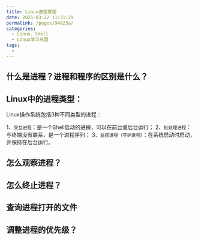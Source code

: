 ```yaml
---
title: Linux进程管理
date: 2021-03-22 11:31:29
permalink: /pages/94823a/
categories:
  - Linux、Shell
  - Linux学习巩固
tags:
  - 
---
```


## 什么是进程？进程和程序的区别是什么？


## Linux中的进程类型：

Linux操作系统包括3种不同类型的进程：

1、`交互进程`：是一个Shell启动的进程，可以在前台或后台运行；
2、`批处理进程`：与终端没有联系，是一个进程序列；
3、`监控进程（守护进程）`：在系统启动时启动，并保持在后台运行。


## 怎么观察进程？

## 怎么终止进程？


## 查询进程打开的文件


## 调整进程的优先级？

